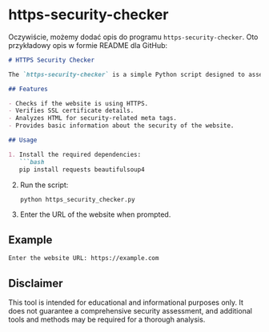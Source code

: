 # https-security-checker


Oczywiście, możemy dodać opis do programu `https-security-checker`. Oto przykładowy opis w formie README dla GitHub:

```markdown
# HTTPS Security Checker

The `https-security-checker` is a simple Python script designed to assess the security of a website using HTTPS. It checks whether a website is using HTTPS, analyzes the SSL certificate, and looks for security-related meta tags in the HTML.

## Features

- Checks if the website is using HTTPS.
- Verifies SSL certificate details.
- Analyzes HTML for security-related meta tags.
- Provides basic information about the security of the website.

## Usage

1. Install the required dependencies:
   ```bash
   pip install requests beautifulsoup4
   ```

2. Run the script:
   ```bash
   python https_security_checker.py
   ```

3. Enter the URL of the website when prompted.

## Example

```bash
Enter the website URL: https://example.com
```

## Disclaimer

This tool is intended for educational and informational purposes only. It does not guarantee a comprehensive security assessment, and additional tools and methods may be required for a thorough analysis.
```

